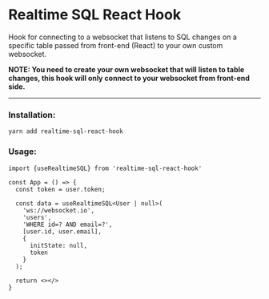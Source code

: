# Realtime SQL React Hook

Hook for connecting to a websocket that listens to SQL changes on a specific table passed from front-end (React) to your own custom websocket.

**NOTE: You need to create your own websocket that will listen to table changes, this hook will only connect to your websocket from front-end side.**

---

### Installation:

```
yarn add realtime-sql-react-hook
```

### Usage:

```
import {useRealtimeSQL} from 'realtime-sql-react-hook'

const App = () => {
  const token = user.token;

  const data = useRealtimeSQL<User | null>(
    'ws://websocket.io',
    'users',
    'WHERE id=? AND email=?',
    [user.id, user.email],
    {
      initState: null,
      token
    }
  );

  return <></>
}
```
